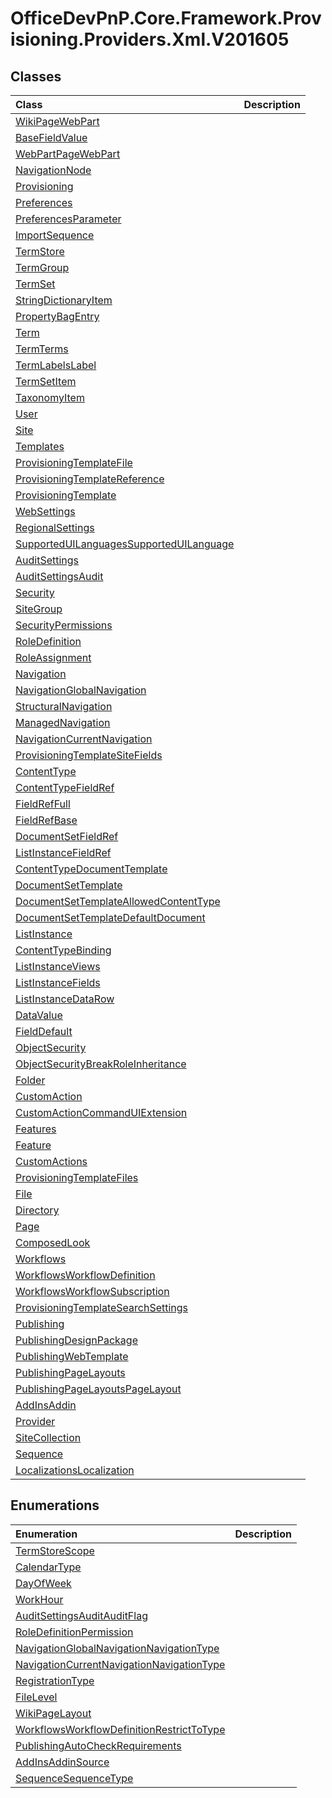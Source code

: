 # OfficeDevPnP.Core.Framework.Provisioning.Providers.Xml.V201605
## Classes
|**Class**|**Description**|
|:-----|:-----|
|[WikiPageWebPart](OfficeDevPnP.Core.Framework.Provisioning.Providers.Xml.V201605.WikiPageWebPart.md)||
|[BaseFieldValue](OfficeDevPnP.Core.Framework.Provisioning.Providers.Xml.V201605.BaseFieldValue.md)||
|[WebPartPageWebPart](OfficeDevPnP.Core.Framework.Provisioning.Providers.Xml.V201605.WebPartPageWebPart.md)||
|[NavigationNode](OfficeDevPnP.Core.Framework.Provisioning.Providers.Xml.V201605.NavigationNode.md)||
|[Provisioning](OfficeDevPnP.Core.Framework.Provisioning.Providers.Xml.V201605.Provisioning.md)||
|[Preferences](OfficeDevPnP.Core.Framework.Provisioning.Providers.Xml.V201605.Preferences.md)||
|[PreferencesParameter](OfficeDevPnP.Core.Framework.Provisioning.Providers.Xml.V201605.PreferencesParameter.md)||
|[ImportSequence](OfficeDevPnP.Core.Framework.Provisioning.Providers.Xml.V201605.ImportSequence.md)||
|[TermStore](OfficeDevPnP.Core.Framework.Provisioning.Providers.Xml.V201605.TermStore.md)||
|[TermGroup](OfficeDevPnP.Core.Framework.Provisioning.Providers.Xml.V201605.TermGroup.md)||
|[TermSet](OfficeDevPnP.Core.Framework.Provisioning.Providers.Xml.V201605.TermSet.md)||
|[StringDictionaryItem](OfficeDevPnP.Core.Framework.Provisioning.Providers.Xml.V201605.StringDictionaryItem.md)||
|[PropertyBagEntry](OfficeDevPnP.Core.Framework.Provisioning.Providers.Xml.V201605.PropertyBagEntry.md)||
|[Term](OfficeDevPnP.Core.Framework.Provisioning.Providers.Xml.V201605.Term.md)||
|[TermTerms](OfficeDevPnP.Core.Framework.Provisioning.Providers.Xml.V201605.TermTerms.md)||
|[TermLabelsLabel](OfficeDevPnP.Core.Framework.Provisioning.Providers.Xml.V201605.TermLabelsLabel.md)||
|[TermSetItem](OfficeDevPnP.Core.Framework.Provisioning.Providers.Xml.V201605.TermSetItem.md)||
|[TaxonomyItem](OfficeDevPnP.Core.Framework.Provisioning.Providers.Xml.V201605.TaxonomyItem.md)||
|[User](OfficeDevPnP.Core.Framework.Provisioning.Providers.Xml.V201605.User.md)||
|[Site](OfficeDevPnP.Core.Framework.Provisioning.Providers.Xml.V201605.Site.md)||
|[Templates](OfficeDevPnP.Core.Framework.Provisioning.Providers.Xml.V201605.Templates.md)||
|[ProvisioningTemplateFile](OfficeDevPnP.Core.Framework.Provisioning.Providers.Xml.V201605.ProvisioningTemplateFile.md)||
|[ProvisioningTemplateReference](OfficeDevPnP.Core.Framework.Provisioning.Providers.Xml.V201605.ProvisioningTemplateReference.md)||
|[ProvisioningTemplate](OfficeDevPnP.Core.Framework.Provisioning.Providers.Xml.V201605.ProvisioningTemplate.md)||
|[WebSettings](OfficeDevPnP.Core.Framework.Provisioning.Providers.Xml.V201605.WebSettings.md)||
|[RegionalSettings](OfficeDevPnP.Core.Framework.Provisioning.Providers.Xml.V201605.RegionalSettings.md)||
|[SupportedUILanguagesSupportedUILanguage](OfficeDevPnP.Core.Framework.Provisioning.Providers.Xml.V201605.SupportedUILanguagesSupportedUILanguage.md)||
|[AuditSettings](OfficeDevPnP.Core.Framework.Provisioning.Providers.Xml.V201605.AuditSettings.md)||
|[AuditSettingsAudit](OfficeDevPnP.Core.Framework.Provisioning.Providers.Xml.V201605.AuditSettingsAudit.md)||
|[Security](OfficeDevPnP.Core.Framework.Provisioning.Providers.Xml.V201605.Security.md)||
|[SiteGroup](OfficeDevPnP.Core.Framework.Provisioning.Providers.Xml.V201605.SiteGroup.md)||
|[SecurityPermissions](OfficeDevPnP.Core.Framework.Provisioning.Providers.Xml.V201605.SecurityPermissions.md)||
|[RoleDefinition](OfficeDevPnP.Core.Framework.Provisioning.Providers.Xml.V201605.RoleDefinition.md)||
|[RoleAssignment](OfficeDevPnP.Core.Framework.Provisioning.Providers.Xml.V201605.RoleAssignment.md)||
|[Navigation](OfficeDevPnP.Core.Framework.Provisioning.Providers.Xml.V201605.Navigation.md)||
|[NavigationGlobalNavigation](OfficeDevPnP.Core.Framework.Provisioning.Providers.Xml.V201605.NavigationGlobalNavigation.md)||
|[StructuralNavigation](OfficeDevPnP.Core.Framework.Provisioning.Providers.Xml.V201605.StructuralNavigation.md)||
|[ManagedNavigation](OfficeDevPnP.Core.Framework.Provisioning.Providers.Xml.V201605.ManagedNavigation.md)||
|[NavigationCurrentNavigation](OfficeDevPnP.Core.Framework.Provisioning.Providers.Xml.V201605.NavigationCurrentNavigation.md)||
|[ProvisioningTemplateSiteFields](OfficeDevPnP.Core.Framework.Provisioning.Providers.Xml.V201605.ProvisioningTemplateSiteFields.md)||
|[ContentType](OfficeDevPnP.Core.Framework.Provisioning.Providers.Xml.V201605.ContentType.md)||
|[ContentTypeFieldRef](OfficeDevPnP.Core.Framework.Provisioning.Providers.Xml.V201605.ContentTypeFieldRef.md)||
|[FieldRefFull](OfficeDevPnP.Core.Framework.Provisioning.Providers.Xml.V201605.FieldRefFull.md)||
|[FieldRefBase](OfficeDevPnP.Core.Framework.Provisioning.Providers.Xml.V201605.FieldRefBase.md)||
|[DocumentSetFieldRef](OfficeDevPnP.Core.Framework.Provisioning.Providers.Xml.V201605.DocumentSetFieldRef.md)||
|[ListInstanceFieldRef](OfficeDevPnP.Core.Framework.Provisioning.Providers.Xml.V201605.ListInstanceFieldRef.md)||
|[ContentTypeDocumentTemplate](OfficeDevPnP.Core.Framework.Provisioning.Providers.Xml.V201605.ContentTypeDocumentTemplate.md)||
|[DocumentSetTemplate](OfficeDevPnP.Core.Framework.Provisioning.Providers.Xml.V201605.DocumentSetTemplate.md)||
|[DocumentSetTemplateAllowedContentType](OfficeDevPnP.Core.Framework.Provisioning.Providers.Xml.V201605.DocumentSetTemplateAllowedContentType.md)||
|[DocumentSetTemplateDefaultDocument](OfficeDevPnP.Core.Framework.Provisioning.Providers.Xml.V201605.DocumentSetTemplateDefaultDocument.md)||
|[ListInstance](OfficeDevPnP.Core.Framework.Provisioning.Providers.Xml.V201605.ListInstance.md)||
|[ContentTypeBinding](OfficeDevPnP.Core.Framework.Provisioning.Providers.Xml.V201605.ContentTypeBinding.md)||
|[ListInstanceViews](OfficeDevPnP.Core.Framework.Provisioning.Providers.Xml.V201605.ListInstanceViews.md)||
|[ListInstanceFields](OfficeDevPnP.Core.Framework.Provisioning.Providers.Xml.V201605.ListInstanceFields.md)||
|[ListInstanceDataRow](OfficeDevPnP.Core.Framework.Provisioning.Providers.Xml.V201605.ListInstanceDataRow.md)||
|[DataValue](OfficeDevPnP.Core.Framework.Provisioning.Providers.Xml.V201605.DataValue.md)||
|[FieldDefault](OfficeDevPnP.Core.Framework.Provisioning.Providers.Xml.V201605.FieldDefault.md)||
|[ObjectSecurity](OfficeDevPnP.Core.Framework.Provisioning.Providers.Xml.V201605.ObjectSecurity.md)||
|[ObjectSecurityBreakRoleInheritance](OfficeDevPnP.Core.Framework.Provisioning.Providers.Xml.V201605.ObjectSecurityBreakRoleInheritance.md)||
|[Folder](OfficeDevPnP.Core.Framework.Provisioning.Providers.Xml.V201605.Folder.md)||
|[CustomAction](OfficeDevPnP.Core.Framework.Provisioning.Providers.Xml.V201605.CustomAction.md)||
|[CustomActionCommandUIExtension](OfficeDevPnP.Core.Framework.Provisioning.Providers.Xml.V201605.CustomActionCommandUIExtension.md)||
|[Features](OfficeDevPnP.Core.Framework.Provisioning.Providers.Xml.V201605.Features.md)||
|[Feature](OfficeDevPnP.Core.Framework.Provisioning.Providers.Xml.V201605.Feature.md)||
|[CustomActions](OfficeDevPnP.Core.Framework.Provisioning.Providers.Xml.V201605.CustomActions.md)||
|[ProvisioningTemplateFiles](OfficeDevPnP.Core.Framework.Provisioning.Providers.Xml.V201605.ProvisioningTemplateFiles.md)||
|[File](OfficeDevPnP.Core.Framework.Provisioning.Providers.Xml.V201605.File.md)||
|[Directory](OfficeDevPnP.Core.Framework.Provisioning.Providers.Xml.V201605.Directory.md)||
|[Page](OfficeDevPnP.Core.Framework.Provisioning.Providers.Xml.V201605.Page.md)||
|[ComposedLook](OfficeDevPnP.Core.Framework.Provisioning.Providers.Xml.V201605.ComposedLook.md)||
|[Workflows](OfficeDevPnP.Core.Framework.Provisioning.Providers.Xml.V201605.Workflows.md)||
|[WorkflowsWorkflowDefinition](OfficeDevPnP.Core.Framework.Provisioning.Providers.Xml.V201605.WorkflowsWorkflowDefinition.md)||
|[WorkflowsWorkflowSubscription](OfficeDevPnP.Core.Framework.Provisioning.Providers.Xml.V201605.WorkflowsWorkflowSubscription.md)||
|[ProvisioningTemplateSearchSettings](OfficeDevPnP.Core.Framework.Provisioning.Providers.Xml.V201605.ProvisioningTemplateSearchSettings.md)||
|[Publishing](OfficeDevPnP.Core.Framework.Provisioning.Providers.Xml.V201605.Publishing.md)||
|[PublishingDesignPackage](OfficeDevPnP.Core.Framework.Provisioning.Providers.Xml.V201605.PublishingDesignPackage.md)||
|[PublishingWebTemplate](OfficeDevPnP.Core.Framework.Provisioning.Providers.Xml.V201605.PublishingWebTemplate.md)||
|[PublishingPageLayouts](OfficeDevPnP.Core.Framework.Provisioning.Providers.Xml.V201605.PublishingPageLayouts.md)||
|[PublishingPageLayoutsPageLayout](OfficeDevPnP.Core.Framework.Provisioning.Providers.Xml.V201605.PublishingPageLayoutsPageLayout.md)||
|[AddInsAddin](OfficeDevPnP.Core.Framework.Provisioning.Providers.Xml.V201605.AddInsAddin.md)||
|[Provider](OfficeDevPnP.Core.Framework.Provisioning.Providers.Xml.V201605.Provider.md)||
|[SiteCollection](OfficeDevPnP.Core.Framework.Provisioning.Providers.Xml.V201605.SiteCollection.md)||
|[Sequence](OfficeDevPnP.Core.Framework.Provisioning.Providers.Xml.V201605.Sequence.md)||
|[LocalizationsLocalization](OfficeDevPnP.Core.Framework.Provisioning.Providers.Xml.V201605.LocalizationsLocalization.md)||
## Enumerations
|**Enumeration**|**Description**|
|:-----|:-----|
|[TermStoreScope](OfficeDevPnP.Core.Framework.Provisioning.Providers.Xml.V201605.TermStoreScope.md)||
|[CalendarType](OfficeDevPnP.Core.Framework.Provisioning.Providers.Xml.V201605.CalendarType.md)||
|[DayOfWeek](OfficeDevPnP.Core.Framework.Provisioning.Providers.Xml.V201605.DayOfWeek.md)||
|[WorkHour](OfficeDevPnP.Core.Framework.Provisioning.Providers.Xml.V201605.WorkHour.md)||
|[AuditSettingsAuditAuditFlag](OfficeDevPnP.Core.Framework.Provisioning.Providers.Xml.V201605.AuditSettingsAuditAuditFlag.md)||
|[RoleDefinitionPermission](OfficeDevPnP.Core.Framework.Provisioning.Providers.Xml.V201605.RoleDefinitionPermission.md)||
|[NavigationGlobalNavigationNavigationType](OfficeDevPnP.Core.Framework.Provisioning.Providers.Xml.V201605.NavigationGlobalNavigationNavigationType.md)||
|[NavigationCurrentNavigationNavigationType](OfficeDevPnP.Core.Framework.Provisioning.Providers.Xml.V201605.NavigationCurrentNavigationNavigationType.md)||
|[RegistrationType](OfficeDevPnP.Core.Framework.Provisioning.Providers.Xml.V201605.RegistrationType.md)||
|[FileLevel](OfficeDevPnP.Core.Framework.Provisioning.Providers.Xml.V201605.FileLevel.md)||
|[WikiPageLayout](OfficeDevPnP.Core.Framework.Provisioning.Providers.Xml.V201605.WikiPageLayout.md)||
|[WorkflowsWorkflowDefinitionRestrictToType](OfficeDevPnP.Core.Framework.Provisioning.Providers.Xml.V201605.WorkflowsWorkflowDefinitionRestrictToType.md)||
|[PublishingAutoCheckRequirements](OfficeDevPnP.Core.Framework.Provisioning.Providers.Xml.V201605.PublishingAutoCheckRequirements.md)||
|[AddInsAddinSource](OfficeDevPnP.Core.Framework.Provisioning.Providers.Xml.V201605.AddInsAddinSource.md)||
|[SequenceSequenceType](OfficeDevPnP.Core.Framework.Provisioning.Providers.Xml.V201605.SequenceSequenceType.md)||
